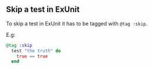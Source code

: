 ## Skip a test in ExUnit

To skip a test in ExUnit it has to be tagged with `@tag :skip`.

E.g:

```elixir
@tag :skip
  test "the truth" do
    true == true
  end
```
